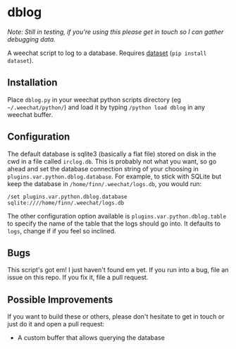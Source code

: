 # dblog

_Note: Still in testing, if you're using this please get in touch so I can gather debugging data._


A weechat script to log to a database. Requires
[dataset](https://dataset.readthedocs.io/en/latest/) (`pip install dataset`).


## Installation
Place `dblog.py` in your weechat python scripts directory (eg `~/.weechat/python/`) and load
it by typing `/python load dblog` in any weechat buffer.

## Configuration
The default database is sqlite3 (basically a flat file) stored on disk in the cwd in a file called
`irclog.db`. This is probably not what you want, so go ahead and set the database connection string
of your choosing in `plugins.var.python.dblog.database`. For example, to stick with SQLite but keep
the database in `/home/finn/.weechat/logs.db`, you would run:

```
/set plugins.var.python.dblog.database sqlite:////home/finn/.weechat/logs.db
```

The other configuration option available is `plugins.var.python.dblog.table` to specify the name
of the table that the logs should go into. It defaults to `logs`, change if if you feel so inclined.

## Bugs
This script's got em! I just haven't found em yet. If you run into a bug, file an issue on this
repo. If you fix it, file a pull request.

## Possible Improvements
If you want to build these or others, please don't hesitate to get in touch or just do it and open
a pull request:

* A custom buffer that allows querying the database
